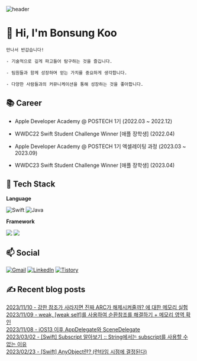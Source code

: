 
![header](https://capsule-render.vercel.app/api?type=slice&color=auto&height=180&section=header&text=Terry&desc=iOS%20Developer&fontSize=90&rotate=13&fontAlignY=15&fontAlign=75&descAlignY=34&descAlign=73&&animation=twinkling)

# 👋 Hi, I'm Bonsung Koo 
 
    만나서 반갑습니다!

    - 기술적으로 깊게 파고들어 탐구하는 것을 즐깁니다.

    - 팀원들과 함께 성장하며 얻는 가치를 중요하게 생각합니다.

    - 다양한 사람들과의 커뮤니케이션을 통해 성장하는 것을 좋아합니다.

## 📚 Career

- Apple Developer Academy @ POSTECH 1기 (2022.03 ~ 2022.12)

- WWDC22 Swift Student Challenge Winner [애플 장학생] (2022.04)

- Apple Developer Academy @ POSTECH 1기 엑셀레이팅 과정 (2023.03 ~ 2023.09)

- WWDC23 Swift Student Challenge Winner [애플 장학생] (2023.04)


<!-- ![Terry's GitHub stats](https://github-readme-stats.vercel.app/api?username=terry-koo&show_icons=true&theme=radical&hide=stars) -->

## 💎 Tech Stack

**Language**

![Swift](https://img.shields.io/badge/swift-F05138?style=for-the-badge&logo=swift&logoColor=white)
![Java](https://img.shields.io/badge/java-%23ED8B00.svg?style=for-the-badge&logo=java&logoColor=white)

**Framework**

<img src="https://img.shields.io/badge/SwiftUI-F05138?style=for-the-badge&logo=Swift&logoColor=white"/> <img src="https://img.shields.io/badge/UIKit-F05138?style=for-the-badge&logo=Swift&logoColor=white"/>



## 📫 Social
[![Gmail](https://img.shields.io/badge/Gmail-D14836?style=for-the-badge&logo=gmail&logoColor=white&link=mailto:devterrykoo@gmail.com)](mailto:devterrykoo@gmail.com)
[![LinkedIn](https://img.shields.io/badge/linkedin-%230077B5.svg?style=for-the-badge&logo=linkedin&logoColor=white&link=https://www.linkedin.com/in/terry-koo/)](https://www.linkedin.com/in/terry-koo/)
[![Tistory](https://img.shields.io/badge/Tistory-000000?style=for-the-badge&logo=TVTime&logoColor=white&link=https://terrypotter.tistory.com/)](https://terrypotter.tistory.com/)



## ✍ Recent blog posts 
[2023/11/10 - 강한 참조가 사라지면 진짜 ARC가 해제시켜줄까? 에 대한 메모리 실험](https://terrypotter.tistory.com/58) <br/>
[2023/11/09 - weak, [weak self]를 사용하여 순환참조를 해결하기 + 메모리 영역 확인](https://terrypotter.tistory.com/56) <br/>
[2023/11/08 - iOS13 이후 AppDelegate와 SceneDelegate](https://terrypotter.tistory.com/55) <br/>
[2023/03/02 - [Swift] Subscript 알아보기 :: String에서는 subscript를 사용할 수 없는 이유](https://terrypotter.tistory.com/54) <br/>
[2023/02/23 - [Swift] AnyObject란? (런타임 시점에 결정된다)](https://terrypotter.tistory.com/52) <br/>

